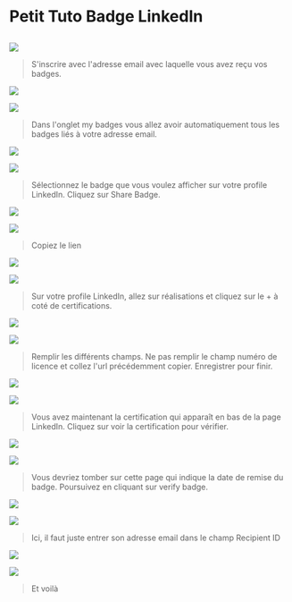 # Petit Tuto Badge LinkedIn

##

![](1.PNG)

> S'inscrire avec l'adresse email avec laquelle vous avez reçu vos badges. 

![](whitespace.jpg)  

  
![](4.PNG)  

> Dans l'onglet my badges vous allez avoir automatiquement tous les badges liés à votre adresse email. 

![](whitespace.jpg)  
  
![](3.PNG)  

> Sélectionnez le badge que vous voulez afficher sur votre profile LinkedIn. Cliquez sur Share Badge.  

![](whitespace.jpg)  
  
![](5.PNG)  

> Copiez le lien  

![](whitespace.jpg)  
  
![](6.PNG)  

> Sur votre profile LinkedIn, allez sur réalisations et cliquez sur le + à coté de certifications.

![](whitespace.jpg)  
  
![](7.PNG)  

> Remplir les différents champs. Ne pas remplir le champ numéro de licence et collez l'url précédemment copier. Enregistrer pour finir. 

![](whitespace.jpg)  
  
![](8.PNG)  

> Vous avez maintenant la certification qui apparaît en bas de la page LinkedIn. Cliquez sur voir la certification pour vérifier.

![](whitespace.jpg)  
  
![](9.PNG)  

> Vous devriez tomber sur cette page qui indique la date de remise du badge. Poursuivez en cliquant sur verify badge.

![](whitespace.jpg)  
  
![](10.PNG)  

> Ici, il faut juste entrer son adresse email dans le champ Recipient ID  

![](whitespace.jpg)  
  
![](11.PNG)  

> Et voilà  
